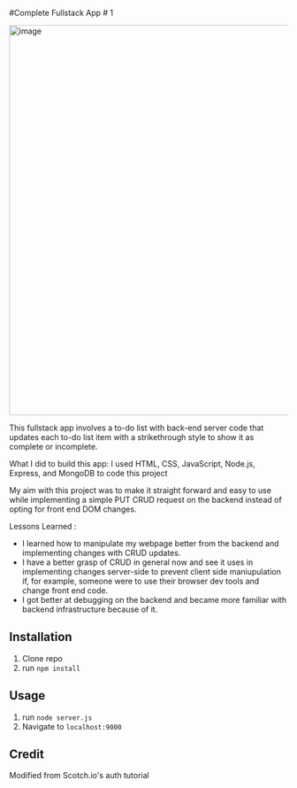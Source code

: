 #Complete Fullstack App # 1

<img width="705" alt="image" src="https://github.com/fjh321/Complete-Fullstackapp-One/assets/64885403/0e82de27-d616-482e-a6d4-a7038d4da1b3">

This fullstack app involves a to-do list with back-end server code that updates each to-do list item with a strikethrough style to show it as complete or incomplete.

What I did to build this app:
I used HTML, CSS, JavaScript, Node.js, Express, and MongoDB to code this project

My aim with this project was to make it straight forward and easy to use while implementing a simple PUT CRUD request on the backend instead of opting for front end DOM changes.

Lessons Learned :
* I learned how to manipulate my webpage better from the backend and implementing changes with CRUD updates.
* I have a better grasp of CRUD in general now and see it uses in implementing changes server-side to prevent client side maniupulation if, for example, someone were to use their browser dev tools and change front end code.
* I got better at debugging on the backend and became more familiar with backend infrastructure because of it. 

## Installation
1. Clone repo
2. run `npm install`

## Usage

1. run `node server.js`
2. Navigate to `localhost:9000`

## Credit

Modified from Scotch.io's auth tutorial





